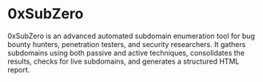 # 0xSubZero
0xSubZero is an advanced automated subdomain enumeration tool for bug bounty hunters, penetration testers, and security researchers. It gathers subdomains using both passive and active techniques, consolidates the results, checks for live subdomains, and generates a structured HTML report.
